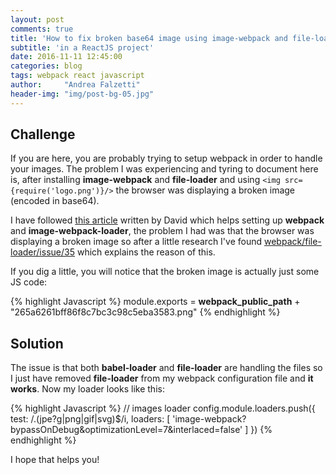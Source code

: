 ```yaml
---
layout: post
comments: true
title: 'How to fix broken base64 image using image-webpack and file-loader'
subtitle: 'in a ReactJS project'
date: 2016-11-11 12:45:00
categories: blog
tags: webpack react javascript
author:     "Andrea Falzetti"
header-img: "img/post-bg-05.jpg"
---
```


## Challenge <i class="em em-rage4"></i>
If you are here, you are probably trying to setup webpack in order to handle your images. The problem I was experiencing and tyring to document here is, after installing **image-webpack** and **file-loader** and using `<img src={require('logo.png')}/>` the browser was displaying a broken image (encoded in base64).

I have followed [this article](http://www.davidmeents.com/how-to-set-up-webpack-image-loader/) written by David which helps setting up **webpack** and **image-webpack-loader**, the problem I had was that the browser was displaying a broken image so after a little research I've found [webpack/file-loader/issue/35](https://github.com/webpack/file-loader/issues/35) which explains the reason of this.

If you dig a little, you will notice that the broken image is actually just some JS code:

{% highlight Javascript %}
module.exports = __webpack_public_path__ + "265a6261bff86f8c7bc3c98c5eba3583.png"
{% endhighlight %}


## Solution <i class="em em-facepunch"></i>
The issue is that both **babel-loader** and **file-loader** are handling the files so I just have removed **file-loader** from my webpack configuration file and **it works**. Now my loader looks like this:

{% highlight Javascript %}
// images loader
config.module.loaders.push({
  test: /\.(jpe?g|png|gif|svg)$/i,
  loaders: [
    'image-webpack?bypassOnDebug&optimizationLevel=7&interlaced=false'
  ]
})
{% endhighlight %}

I hope that helps you!
